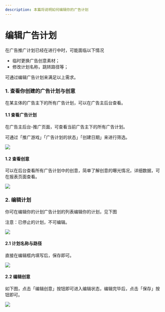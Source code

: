 ```yaml
---
description: 本篇将说明如何编辑你的广告计划
---
```


# 编辑广告计划

在广告推广计划已经在进行中时，可能面临以下情况

* 临时更换广告创意素材；
* 修改计划名称，跳转路径等；

可通过编辑广告计划来满足以上需求。

### **1. 查看你创建的广告计划与创意**

在某主体的广告主下的所有广告计划，可以在广告主后台查看。

#### **1.1 查看广告计划**

在广告主后台-推广页面，可查看当前广告主下的所有广告计划。

可通过「推广游戏」「广告计划的状态」「创建日期」来进行筛选。

![](https://cdn.nlark.com/yuque/0/2019/png/254569/1557202465594-29e02a62-8ff3-4560-bc60-b1fef735bd67.png?x-oss-process=image/resize,w_2000)

#### **1.2 查看创意**

可以在后台查看所有广告计划中的创意，简单了解创意的曝光情况，详细数据，可在报表页面查看。

![](https://cdn.nlark.com/yuque/0/2019/png/254569/1557203276703-2c8c8438-f9c0-41e8-afab-8e504b1acd7f.png?x-oss-process=image/resize,w_2000)

### **2. 编辑计划**

你可在编辑你的计划广告计划的列表编辑你的计划，见下图

注意：已停止的计划，不可编辑。

![](https://cdn.nlark.com/yuque/0/2019/png/254569/1557203556790-1e799d99-09b6-4071-bc02-bbba3555797b.png?x-oss-process=image/resize,w_2000)

#### **2.1 计划名称与路径**

直接在编辑框内填写后，保存即可。

![](https://cdn.nlark.com/yuque/0/2019/png/254569/1557203645641-efb13cdd-1856-4f47-a24b-23a69b5df0f7.png)

#### **2.2 编辑创意**

如下图，点击「编辑创意」按钮即可进入编辑状态，编辑完毕后，点击「保存」按钮即可。

![](https://cdn.nlark.com/yuque/0/2019/png/254569/1557203857274-c48a67a4-688b-404d-9ce8-344ce45bf875.png?x-oss-process=image/resize,w_2000)

